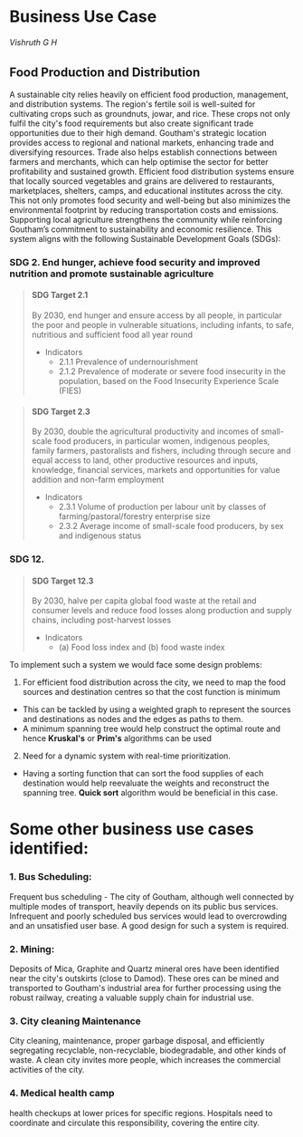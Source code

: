 # Business Use Case
###### Vishruth G H


## Food Production and Distribution
A sustainable city relies heavily on efficient food production, management, and distribution systems. The region's fertile soil is well-suited for cultivating crops such as groundnuts, jowar, and rice. These crops not only fulfil the city's food requirements but also create significant trade opportunities due to their high demand.
Goutham's strategic location provides access to regional and national markets, enhancing trade and diversifying resources. Trade also helps establish connections between farmers and merchants, which can help optimise the sector for better profitability and sustained growth.
Efficient food distribution systems ensure that locally sourced vegetables and grains are delivered to restaurants, marketplaces, shelters, camps, and educational institutes across the city. This not only promotes food security and well-being but also minimizes the environmental footprint by reducing transportation costs and emissions. Supporting local agriculture strengthens the community while reinforcing Goutham’s commitment to sustainability and economic resilience.
This system aligns with the following Sustainable Development Goals (SDGs):
 ### SDG 2. End hunger, achieve food security and improved nutrition and promote sustainable agriculture
> #### SDG Target 2.1
> By 2030, end hunger and ensure access by all people, in particular the poor and people in vulnerable situations, including infants, to safe, nutritious and sufficient food all year round
> - Indicators
>     - 2.1.1 Prevalence of undernourishment
>     - 2.1.2 Prevalence of moderate or severe food insecurity in the population, based on the Food Insecurity Experience Scale (FIES) 

> #### SDG Target 2.3
> By 2030, double the agricultural productivity and incomes of small-scale food producers, in particular women, indigenous peoples, family farmers, pastoralists and fishers, including through secure and equal access to land, other productive resources and inputs, knowledge, financial services, markets and opportunities for value addition and non-farm employment
> - Indicators
>     - 2.3.1 Volume of production per labour unit by classes of farming/pastoral/forestry enterprise size
>     - 2.3.2 Average income of small-scale food producers, by sex and indigenous status
### SDG 12. 
> #### SDG Target 12.3
> By 2030, halve per capita global food waste at the retail and consumer levels and reduce food losses along production and supply chains, including post-harvest losses
> - Indicators
>     - (a) Food loss index and (b) food waste index


To implement such a system we would face some design problems: 
1. For efficient food distribution across the city, we need to map the food sources and destination centres so that the cost function is minimum
- This can be tackled by using a weighted graph to represent the sources and destinations as nodes and the edges as paths to them.
- A minimum spanning tree would help construct the optimal route and hence **Kruskal's** or **Prim's** algorithms can be used

2. Need for a dynamic system with real-time prioritization.
- Having a sorting function that can sort the food supplies of each destination would help reevaluate the weights and reconstruct the spanning tree. **Quick sort** algorithm would be beneficial in this case.



# Some other business use cases identified: 
### 1. Bus Scheduling:
Frequent bus scheduling - The city of Goutham, although well connected by multiple modes of transport, heavily depends on its public bus services. Infrequent and poorly scheduled bus services would lead to overcrowding and an unsatisfied user base. A good design for such a system is required.

### 2. Mining: 
Deposits of Mica, Graphite and Quartz mineral ores have been identified near the city's outskirts (close to Damod). These ores can be mined and transported to Goutham's industrial area for further processing using the robust railway, creating a valuable supply chain for industrial use.

### 3. City cleaning Maintenance
City cleaning, maintenance, proper garbage disposal, and efficiently segregating recyclable, non-recyclable, biodegradable, and other kinds of waste. A clean city invites more people, which increases the commercial activities of the city. 


### 4. Medical health camp
health checkups at lower prices for specific regions. Hospitals need to coordinate and circulate this responsibility, covering the entire city. 
